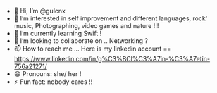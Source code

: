 - 👋 Hi, I’m @gulcnx
- 👀 I’m interested in self improvement and different languages, rock' music, Photographing, video games and nature !!! 
- 🌱 I’m currently learning Swift !
- 💞️ I’m looking to collaborate on .. Networking ? 
- 📫 How to reach me ... Here is my linkedin account == https://www.linkedin.com/in/g%C3%BCl%C3%A7in-%C3%A7etin-756a21271/
- 😄 Pronouns: she/ her !
- ⚡ Fun fact: nobody cares !! 

<!---
gulcnx/gulcnx is a ✨ special ✨ repository because its `README.md` (this file) appears on your GitHub profile.
You can click the Preview link to take a look at your changes.
--->

